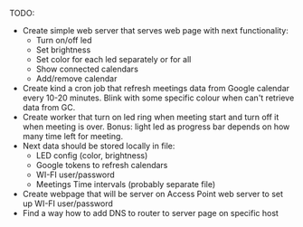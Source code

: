 TODO:

* Create simple web server that serves web page with next functionality:
  * Turn on/off led
  * Set brightness
  * Set color for each led separately or for all
  * Show connected calendars
  * Add/remove calendar
* Create kind a cron job that refresh meetings data from Google calendar every 10-20 minutes. Blink with some specific colour when can't retrieve data from GC.
* Create worker that turn on led ring when meeting start and turn off it when meeting is over. Bonus: light led as progress bar depends on how many time left for meeting.
* Next data should be stored locally in file:
  * LED config (color, brightness)
  * Google tokens to refresh calendars
  * WI-FI user/password
  * Meetings Time intervals (probably separate file)
* Create webpage that will be server on Access Point web server to set up WI-FI user/password
* Find a way how to add DNS to router to server page on specific host
